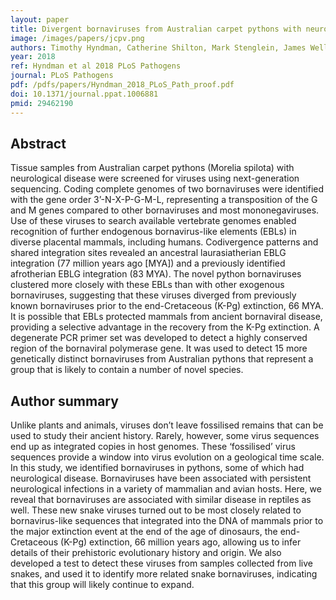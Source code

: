 ```yaml
---
layout: paper
title: Divergent bornaviruses from Australian carpet pythons with neurological disease date the origin of extant Bornaviridae prior to the end-Cretaceous extinction.
image: /images/papers/jcpv.png
authors: Timothy Hyndman, Catherine Shilton, Mark Stenglein, James Wellehan
year: 2018
ref: Hyndman et al 2018 PLoS Pathogens
journal: PLoS Pathogens
pdf: /pdfs/papers/Hyndman_2018_PLoS_Path_proof.pdf
doi: 10.1371/journal.ppat.1006881
pmid: 29462190 
---
```


## Abstract

Tissue samples from Australian carpet pythons (Morelia spilota) with neurological disease were screened for viruses using next-generation sequencing. Coding complete genomes of two bornaviruses were identified with the gene order 3’-N-X-P-G-M-L, representing a transposition of the G and M genes compared to other bornaviruses and most mononegaviruses. Use of these viruses to search available vertebrate genomes enabled recognition of further endogenous bornavirus-like elements (EBLs) in diverse placental mammals, including humans. Codivergence patterns and shared integration sites revealed an ancestral laurasiatherian EBLG integration (77 million years ago [MYA]) and a previously identified afrotherian EBLG integration (83 MYA). The novel python bornaviruses clustered more closely with these EBLs than with other exogenous bornaviruses, suggesting that these viruses diverged from previously known bornaviruses prior to the end-Cretaceous (K-Pg) extinction, 66 MYA. It is possible that EBLs protected mammals from ancient bornaviral disease, providing a selective advantage in the recovery from the K-Pg extinction. A degenerate PCR primer set was developed to detect a highly conserved region of the bornaviral polymerase gene. It was used to detect 15 more genetically distinct bornaviruses from Australian pythons that represent a group that is likely to contain a number of novel species.

## Author summary

Unlike plants and animals, viruses don’t leave fossilised remains that can be used to study their ancient history. Rarely, however, some virus sequences end up as integrated copies in host genomes. These ‘fossilised’ virus sequences provide a window into virus evolution on a geological time scale. In this study, we identified bornaviruses in pythons, some of which had neurological disease. Bornaviruses have been associated with persistent neurological infections in a variety of mammalian and avian hosts. Here, we reveal that bornaviruses are associated with similar disease in reptiles as well. These new snake viruses turned out to be most closely related to bornavirus-like sequences that integrated into the DNA of mammals prior to the major extinction event at the end of the age of dinosaurs, the end-Cretaceous (K-Pg) extinction, 66 million years ago, allowing us to infer details of their prehistoric evolutionary history and origin. We also developed a test to detect these viruses from samples collected from live snakes, and used it to identify more related snake bornaviruses, indicating that this group will likely continue to expand.
